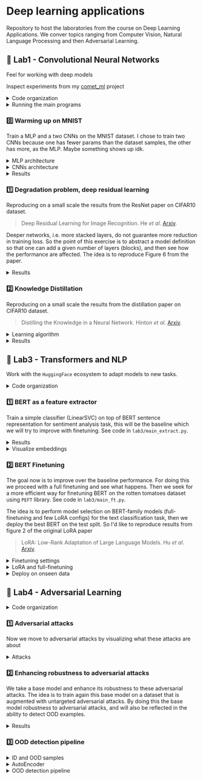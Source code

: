 # Deep learning applications

Repository to host the laboratories from the course on Deep Learning Applications. We conver topics ranging from Computer Vision, Natural Language Processing and then Adversarial Learning.


## :test_tube: Lab1 - Convolutional Neural Networks

Feel for working with deep models

Inspect experiments from my [comet_ml](https://www.comet.com/david-inf/deep-learning-applications) project

<details>
<summary>Code organization</summary>

```bash
pip install -r lab1.txt
```

- `ckpts/` folder that will be automatically created for storing model checkpoints, this uses `torch.save()`
- `configs/` folder that will be automatically created for storing `yaml` configurations files for each experiment
  - `generate_configs.py` automatically generate a configuration file from a given params dict
  - Each model configuration will be stored in `configs/model/`
- `models/` module with MLPs (`mlp.py`) and CNNs (`cnn.py` `resnet.py` `wideresnet.py`) definitions
- `plots/` for results
- `utils/` module with utilities (`misc.py` and `train.py`)
- `cmd_args.py` arguments for main programs
- `mydata.py` wrappers for MNIST and CIFAR10 datasets, augmentations are available too
- `train.py` `distill.py` training utilities for standard training and knowledge distillation training
- Main programs:
  - `main_train.py` main script for training a single model, see `python lab1/main_train.py --help`
  - `main_distill.py` main script for distilling knowledge, see `python lab1/main_distill.py --help`

</details>

<details>
<summary>Running the main programs</summary>

Before running check always if the configuration file is correct (as for the device).

```bash
python lab1/main_train.py --config lab1/configs/CNN/MediumCNN.yaml --view
```

```bash
python lab1/main_train.py --config lab1/configs/CNN/MediumCNN.yaml
```

```bash
001: 100%|█████████████████████████| 391/391 [00:30<00:00, 12.92batch/s, train_acc=0.342, train_loss=1.73, val_acc=0.379, val_loss=1.78]
002: 100%|█████████████████████████| 391/391 [00:37<00:00, 10.32batch/s, train_acc=0.5, train_loss=1.37, val_acc=0.535, val_loss=1.28]
003: 100%|█████████████████████████| 391/391 [00:39<00:00,  9.91batch/s, train_acc=0.586, train_loss=1.15, val_acc=0.597, val_loss=1.16]
```

```bash
python lab1/main_distil.py --config lab1/configs/Distil/DistilCNN_RN32.yaml
```

```bash
001: 100%|████████████████████████| 391/391 [00:13<00:00, 28.11batch/s, train_acc=0.326, train_loss=2.32, val_acc=0.413, val_loss=1.62]
002: 100%|████████████████████████| 391/391 [00:12<00:00, 31.35batch/s, train_acc=0.472, train_loss=1.74, val_acc=0.497, val_loss=1.49]
003: 100%|████████████████████████| 391/391 [00:12<00:00, 31.09batch/s, train_acc=0.537, train_loss=1.48, val_acc=0.55, val_loss=1.27]
```

</details>


### :zero: Warming up on MNIST

Train a MLP and a two CNNs on the MNIST dataset. I chose to train two CNNs because one has fewer params than the dataset samples, the other has more, as the MLP. Maybe something shows up idk.

<details>
<summary>MLP architecture</summary>

The simplest version in which you give as argument a list with hidden unit sizes `layer_sizes=[512, 512, 512]` like in this example. On top of this another linear layer that ends with the number of classes.

```python
layers = []
layers.append(nn.Linear(input_size, layer_sizes[0]))
layers.append(nn.ReLU(inplace=True))
for i in range(len(layer_sizes) - 1):
    layers.append(nn.Linear(layer_sizes[i], layer_sizes[i + 1]))
    layers.append(nn.ReLU(inplace=True))
self.mlp = nn.Sequential(*layers)

self.classifier = nn.Linear(layer_sizes[-1], num_classes)
```

- `python lab1/main_train.py --config lab1/configs/MLP/MLP_mnist.yaml --view`

</details>

<details>
<summary>CNNs architecture</summary>

This architecture follows the concept of the ResNet in which we have "macro-layers" each one with a variable number of blocks.

- `input_adapter`: conv + batchnorm + relu that exits with `num_filters`
- `blocks`: fixed number of layers with variable `BasicBlock` blocks
  - Each `BasicBlock` contains two modules of conv + batchnorm + relu
  - Each layer contains $n$ `BasicBlock`, in the default version $n=1$ (this is specified via the `num_blocks` argument)
  - Optional skip connection in each block by setting `skip=True` (for residual learning comparison)
- `avgpool`: ends with a `(num_filters*2) x 1 x 1` feature map
- `classifier`: classification head

Here we use 2 macro-layers, resulting in `2*2*n+2` total layers.

- `python lab1/main_train.py --config lab1/configs/CNN/CNN1.yaml --view` where `num_blocks=2` and `num_filters=32`
- `python lab1/main_train.py --config lab1/configs/CNN/CNN2.yaml --view` where `num_blocks=2` and `num_filters=64`

</details>

<details>
<summary>Results</summary>

Model  | #params
------ | -----
`MLP`  | 0.93M
`CNN1` | 0.17M
`CNN2` | 0.68M

<p align="middle">
  <img src="lab1/plots/mnist_warmup.svg" alt="Warming up on MNIST" width="60%">
</p>

</details>


### :one: Degradation problem, deep residual learning

Reproducing on a small scale the results from the ResNet paper on CIFAR10 dataset.

> Deep Residual Learning for Image Recognition. He *et al*. [Arxiv](https://arxiv.org/abs/1512.03385).

Deeper networks, i.e. more stacked layers, do not guarantee more reduction in training loss. So the point of this exercise is to abstract a model definition so that one can add a given number of layers (blocks), and then see how the performance are affected. The idea is to reproduce Figure 6 from the paper.

<details>
<summary>Results</summary>

| Model           | `num_blocks` | `num_filters` | #params | Layers | val_acc |
| --------------- | ------------ | ------------- | ------- | ------ | ------- |
| `SmallCNN`      | 1            | 16            | 0.02M   | 6      | 0.7091  |
| `SmallCNNskip`  | 1            | 16            | 0.02M   | 6      | 0.6891  |
| `MediumCNN`     | 5            | 16            | 0.11M   | 22     | 0.7418  |
| `MediumCNNskip` | 5            | 16            | 0.11M   | 22     | 0.7975  |
| `LargeCNN`      | 7            | 16            | 0.16M   | 30     | 0.6916  |
| `LargeCNNskip`  | 7            | 16            | 0.16M   | 30     | 0.8034  |

<p align="middle">
  <img src="lab1/plots/deg_prob.svg" alt="learning" width="60%">
</p>

When adding further layers we see that "adding more layers reduces loss" holds no more. Skip connections, residual learning, solve the problem. Validation accuracy provides evidence as well, i.e. skip connections solve the degradation problem.

</details>


### :two: Knowledge Distillation

Reproducing on a small scale the results from the distillation paper on CIFAR10 dataset.

> Distilling the Knowledge in a Neural Network. Hinton *et al*. [Arxiv](https://arxiv.org/abs/1503.02531).

<details>
<summary>Learning algorithm</summary>

For a given $x$ the frozen teacher and the trainable students both produce logits, the idea is to align the
student's output with the teacher's one.

Loss:
- Soft targets loss $\mathcal{L}_1$: `KLDivLoss(log_target=True, reduction="batchmean")(soft_prob, soft_targets)`
- Hard targets loss $\mathcal{L}_2$: `CrossEntropyLoss()(student_logits, labels)`
- Final loss: $\mathcal{L}=w_1\mathcal{L}_1+w_2\mathcal{L}_2$ with $w_1\gg w_2$ which important to ensure that the knowledge distillation training outperforms that standard training

As the teacher model we use the actual `ResNet` architecture with 3 blocks of `BasicBlock` blocks resulting in
$3n+2$ total layers. Also the same algorithm is applied to the `WideResNet` model (same architecture with pre-activation `BasicBlock`).

- `python lab1/main_train.py --config lab1/configs/ResNet/ResNet32.yaml --view`
- `python lab1/main_train.py --config lab1/configs/WideResNet/WideResNet14-2.yaml --view`

</details>

<details>
<summary>Results</summary>

We define another CNN, named BaseCNN, with skip connections and to have more #params than dataset samples. Here we'd like to compare BaseCNN with standard training and knowledge distillation training. We compare also the two teachers (also warly stopping was applied).

| Name                 | `num_blocks` | `num_filters` | `widen_factor` | #params | Layers | val_acc |
| -------------------- | ------------ | ------------- | -------------- | ------- | ------ | ------- |
| `ResNet32`           | 5            | 16            | 1              | 0.47M   | 32     | 0.8420  |
| `WideResNet14-2`     | 2            | 16            | 2              | 0.69M   | 14     | 0.8500  |
| `BaseCNN`            | 1            | 32            | 1              | 0.08M   | 6      | 0.7690  |
| `DistilCNN_RN32`     | 1            | 32            | 1              | 0.08M   | 6      | 0.7116  |
| `DistilCNN_WRN14-2`  | 1            | 32            | 1              | 0.08M   | 6      | 0.8007  |

<p align="middle">
  <img src="lab1/plots/rn_wrn.svg" alt="WRN vs RN", width="45%">
  &nbsp;
  <img src="lab1/plots/distil.svg" alt="learning" width="45%">
</p>

The distilled model is able to achieve a higher train accuracy earlier. Mostly similar performance on the validation set, however the distilled model stays on top of the base one. The small model trained with distillation has better performance than the same trained in the classical way! And WideResNet outperforms ResNet on both comparisons.

</details>



## :test_tube: Lab3 - Transformers and NLP

Work with the `HuggingFace` ecosystem to adapt models to new tasks.

<details>
<summary>Code organization</summary>

```bash
python install -r lab3.txt
```

- `ckpts/` model checkpoints using `.save_pretrained()` method
- `configs/` configuration files automatically generated using `generate_configs.py` program
- `models/` wrappers for BERT-family models
- `results/` plotted stuffs
- `utils/` module with various utilities inside `misc.py` and `train.py`
- `cmd_args.py` main programs' arguments
- `load_and_eval.py` load the validation or testsplits  and perform inference with a given model checkpoint (you must train first)
- `main_extract.py` main program for obtaining baseline results with a given pretrained extractor, i.e. a BERT-family model from the local `models` module
- `main_ft.py` core of this lab that is the main program for finetuning a pretrained BERT-family model given a configuration file
- `mydata.py` utilities for preprocessing and loading the `rotten_tomatoes` dataset from HuggingFace
- `train.py` train loop

Try `python lab3/main_extract.py --help` and `python lab3/main_ft.py --help`. You'll see that for `main_ft.py` there's the `--view` argument available, that allows to inspect a model given its configuration file via the `--config` argument.

</details>


### :one: BERT as a feature extractor

Train a simple classifier (LinearSVC) on top of BERT sentence representation for sentiment analysis task, this will be the baseline which we will try to improve with finetuning. See code in `lab3/main_extract.py`.


<details>
<summary>Results</summary>

We use the rotten tomatoes dataset with train-val-test splits, hence we use the BERT-family models as feature extractors, then we train a LinearSVC classifier on top of the representation. We compare DistilBERT (`[CLS]` token and mean pooling) and SentenceBERT (two models) extractors.

```bash
chmod +x ./lab3/baseline.sh
./lab3/baseline.sh
```

The `--extract` argument is needed for saving the features locally, this makes possible to train different classifiers on top of those features.

| Extractor for LinearSVC                   | size  | `train_acc` | `val_acc` |
| ----------------------------------------  | ----- | ----------- | --------- |
| `distilbert-base-uncased` (`[CLS]` token) | 67M   | 0.849       | 0.822     |
| `distilbert-base-uncased` (mean pooling)  | 67M   | 0.846       | 0.810     |
| `sentence-transformers/all-MiniLM-L6-v2`  | 22.7M | 0.791       | 0.767     |
| `sentence-transformers/all-mpnet-base-v2` | 109M  | 0.879       | 0.855     |

Being SBERT more suitable than DistilBERT for producing sentence embeddings, as we expected the classifier on top of SBERT has better performance.

</details>


<details>
<summary>Visualize embeddings</summary>

Here we load the features extracted before and visualize them in a 2D space using the UMAP method, see `view_embeds()` function from `lab3/main_extract.py`.-

```bash
python lab3/main_extract.py --extractor distilbert --method cls  --view
python lab3/main_extract.py --extractor sbert --method mpnet --view
```

<p align="middle">
  <img src="lab3/results/distilbert_embeds.svg" alt="Pretrained DistilBERT embeddings" width="45%">
  &nbsp;
  <img src="lab3/results/sbert_embeds.svg" alt="Best pretrained SentenceBERT embeddings" width="45%">
</p>

Here we see the expressive power of SBERT against DistilBERT :)

</details>


### :two: BERT Finetuning

The goal now is to improve over the baseline performance. For doing this we proceed with a full finetuning and see what happens. Then we seek for a more efficient way for finetuning BERT on the rotten tomatoes dataset using `PEFT` library. See code in `lab3/main_ft.py`.

The idea is to perform model selection on BERT-family models (full-finetuning and few LoRA configs) for the text classification task, then we deploy the best BERT on the test split. So I'd like to reproduce results from figure 2 of the original LoRA paper

> LoRA: Low-Rank Adaptation of Large Language Models. Hu *et al*. [Arxiv](https://arxiv.org/abs/2106.09685).

<details>
<summary>Finetuning settings</summary>

So we compare the full-finetuning and few LoRA configurations, for defining these configurations we use the following matrix, since the two questions are (i) do we need to update all the parameters? (ii) how expressive should the updates be?

| params/rank | 8            | 16            |
| ----------- | ------------ | ------------- |
| **q**       | `lora_q8`    | `lora_q16`    |
| **qv**      | `lora_qv8`   | `lora_qv16`   |
| **qkvo**    | `lora_qkvo8` | `lora_qkvo16` |

```bash
chmod +x ./lab3/finetuning.sh
./lab3/finetuning.sh
```

| Model                    | #params (log10) | val_acc |
| ------------------------ | --------------- | ------- |
| `distilbert_full`        | 7.83            | 0.860   |
| `distilbert_lora_q8`     | 5.82            | 0.853   |
| `distilbert_lora_q16`    | 5.87            | 0.853   |
| `distilbert_lora_qv8`    | 5.87            | 0.839   |
| `distilbert_lora_qv16`   | 5.95            | 0.845   |
| `distilbert_lora_qkvo8`  | 5.95            | 0.848   |
| `distilbert_lora_qkvo16` | 6.07            | 0.850   |

Being the full-finetuning not that much expensive to train, this will be the final model to deploy on unseen data.

</details>


<details>
<summary>LoRA and full-finetuning</summary>

Efficient way for finetuning BERT on rotten tomatoes dataset using `PEFT` library

<p align="middle">
  <img src="lab3/results/lora.svg" alt="LoRA against full-finetuning" width="50%">
</p>

</details>


<details>
<summary>Deploy on onseen data</summary>

Obviously the full-finetuned DistilBERT has the better performance, and since the finetuning isn't that much expensive yet, `distilbert_full` will be deployed on unseed data from rotten tomatoes dataset, i.e. the test split.

```bash
python lab3/load_and_eval.py --split test --config lab3/configs/distilbert_full.yaml
```

This results in an accuracy value of `0.841`.

</details>


## :test_tube: Lab4 - Adversarial Learning

<details>
<summary>Code organization</summary>

```bash
pip install -r lab1.txt
```

Inside the `lab4/` folder there are the following programs

- `ckpts/`
- `models/` with `autoencoder.py`
- `plots/`
  - Results from OOD detection on CIFAR100 subsets (aquatic mammals and people) and FakeData
- `utils/` various utilities
- `main_detection.py` main program for launching the OOD detection pipeline on the given dataset from `lab4/mydata.py`
- `mydata.py` various datasets for OOD detection
- `train.py` main program for training the AutoEncoder on CIFAR10 dataset

</details>


### :one: Adversarial attacks

Now we move to adversarial attacks by visualizing what these attacks are about

<details>
<summary>Attacks</summary>

Run the shell script that contains commands for running an untargeted and targeted attacks

```bash
python lab4/main_robust.py --config lab4/ckpts/cnn_robust.yaml
```

<table>
  <caption>Targeted and untarged attacks
  <tr>
    <td><img src="lab4/plots/adversarial/untargeted.svg"></td>
    <td><img src="lab4/plots/adversarial/targeted.svg"></td>
  </tr>
</table>

</details>


### :two: Enhancing robustness to adversarial attacks

We take a base model and enhance its robustness to these adversarial attacks. The idea is to train again this base model on a dataset that is augmented with untargeted adversarial attacks. By doing this the base model robustness to adversarial attacks, and will also be reflected in the ability to detect OOD examples.

<details>
<summary>Results</summary>

```bash
python lab4/main_robust.py --config lab4/ckpts/cnn_robust.yaml
```

This script runs the full pipeline that comprises the adversarial training to obtain the model `RobustCNN` then the OOD detection pipeline. The results are already displayed in the OOD detection pipeline.

</details>


### :three: OOD detection pipeline

<details>
<summary>ID and OOD samples</summary>

We choose as in-distribution (ID) dataset CIFAR10 (10000 samples from test split), and few out-of-distribution (OOD) datasets
- **aquatic mammals** subset from CIFAR100 (2500 samples from train split) `python lab4/mydata --ood aquatic`
- **people** subset from CIFAR100 `python lab4/mydata --ood people`
- **noise** generate from FakeData dataset `python lab4/mydata --ood noise`

<table>
  <caption>CIFAR10, CIFAR100 (aquatic mammals), CIFAR100 (people), and FakeData
  <tr>
    <td><img src="lab4/plots/id_imgs.png" alt="ID samples" width="100%"></td>
    <td><img src="lab4/plots/aquatic/ood_imgs.png" alt="OOD samples" width="100%"></td>
    <td><img src="lab4/plots/people/ood_imgs.png" alt="OOD samples" width="100%"></td>
    <td><img src="lab4/plots/noise/ood_imgs.png" alt="OOD samples" width="100%"></td>
  </tr>
</table>

</details>

<details>
<summary>AutoEncoder</summary>

```bash
python lab4/train_ae.py --config lab4/ckpts/autoencoder.yaml
```

This autoencoder is trained to reconstruct ID samples, so when passing an OOD sample, the MSE computes like a distance from its ID version, hence higher the MSE, higher the chance of being OOD - this will be the metric for detecting OOD samples.

The AE outputs with a sigmoid, so images needs to be in [0,1] already, as done in the `lab1/` exercises.

</details>

<details>
<summary>OOD detection pipeline</summary>

OOD detection pipeline for all the OOD datasets chosen, see `python lab4/main_detection.py --help`, plot data with `python lab4/mydata.py`. Do this by changing the code in `lab4/mydata.py` default: FakeData since is the only one dataset in which the AutoEncoder seems to work well. I would say that the method doesn't work on the two CIFAR100 subsets since CIFAR10 is a subset as well, and the distribution might be the same regardless of being different classes.

```bash
chmod +x ./lab4/detection_pipeline.sh
./lab4/detection_pipeline.sh
```

<table>
  <caption>Performance on CIFAR100 aquatic mammals subset</caption>
  <tr>
    <!-- <td><img src="lab4/plots/aquatic/scores_max_logit_LargeCNNskip.svg" alt="Scores from CNN using max_logit", width="100%"></td> -->
    <td><img src="lab4/plots/aquatic/scores_max_softmax_LargeCNNskip.svg" alt="Scores from CNN using max_softmax", width="100%"></td>
    <td><img src="lab4/plots/aquatic/scores_mse_AutoEncoder.svg" alt="Scores from CNN using max_logit", width="100%"></td>
    <!-- <td><img src="lab4/plots/aquatic/scores_max_logit_RLargeCNNskip.svg" alt="Scores from robust CNN using max_logit", width="100%"></td> -->
    <td><img src="lab4/plots/aquatic/scores_max_softmax_RLargeCNNskip.svg" alt="Scores from robust CNN using max_softmax", width="100%"></td>
  </tr>
  <tr>
    <!-- <td><img src="lab4/plots/aquatic/roc_pr_max_logit_LargeCNNskip.svg" alt="ROC and PR curves", width="100%"></td> -->
    <td><img src="lab4/plots/aquatic/roc_pr_max_softmax_LargeCNNskip.svg" alt="ROC and PR curves", width="100%"></td>
    <td><img src="lab4/plots/aquatic/roc_pr_mse_AutoEncoder.svg" alt="ROC and PR curves", width="100%"></td>
    <!-- <td><img src="lab4/plots/aquatic/roc_pr_max_logit_RLargeCNNskip.svg" alt="Scores from robust CNN using max_logit", width="100%"></td> -->
    <td><img src="lab4/plots/aquatic/roc_pr_max_softmax_RLargeCNNskip.svg" alt="Scores from robust CNN using max_softmax", width="100%"></td>
  </tr>
</table>

<table>
  <caption>Performance on CIFAR100 people subset</caption>
  <tr>
    <!-- <td><img src="lab4/plots/people/scores_max_logit_LargeCNNskip.svg" alt="Scores from CNN using max_logit", width="100%"></td> -->
    <td><img src="lab4/plots/people/scores_max_softmax_LargeCNNskip.svg" alt="Scores from CNN using max_softmax", width="100%"></td>
    <td><img src="lab4/plots/people/scores_mse_AutoEncoder.svg" alt="Scores from CNN using max_logit", width="100%"></td>
    <!-- <td><img src="lab4/plots/people/scores_max_logit_RLargeCNNskip.svg" alt="Scores from robust CNN using max_logit", width="100%"></td> -->
    <td><img src="lab4/plots/people/scores_max_softmax_RLargeCNNskip.svg" alt="Scores from robust CNN using max_softmax", width="100%"></td>
  </tr>
  <tr>
    <!-- <td><img src="lab4/plots/people/roc_pr_max_logit_LargeCNNskip.svg" alt="ROC and PR curves", width="100%"></td> -->
    <td><img src="lab4/plots/people/roc_pr_max_softmax_LargeCNNskip.svg" alt="ROC and PR curves", width="100%"></td>
    <td><img src="lab4/plots/people/roc_pr_mse_AutoEncoder.svg" alt="ROC and PR curves", width="100%"></td>
    <!-- <td><img src="lab4/plots/people/roc_pr_max_logit_RLargeCNNskip.svg" alt="Scores from robust CNN using max_logit", width="100%"></td> -->
    <td><img src="lab4/plots/people/roc_pr_max_softmax_RLargeCNNskip.svg" alt="Scores from robust CNN using max_softmax", width="100%"></td>
  </tr>
</table>

<table>
  <caption>Performance on FakeData</caption>
  <tr>
    <!-- <td><img src="lab4/plots/noise/scores_max_logit_LargeCNNskip.svg" alt="Scores from CNN using max_logit", width="100%"></td> -->
    <td><img src="lab4/plots/noise/scores_max_softmax_LargeCNNskip.svg" alt="Scores from CNN using max_softmax", width="100%"></td>
    <td><img src="lab4/plots/noise/scores_mse_AutoEncoder.svg" alt="Scores from CNN using max_logit", width="100%"></td>
    <!-- <td><img src="lab4/plots/noise/scores_max_logit_RLargeCNNskip.svg" alt="Scores from robust CNN using max_logit", width="100%"></td> -->
    <td><img src="lab4/plots/noise/scores_max_softmax_RLargeCNNskip.svg" alt="Scores from robust CNN using max_softmax", width="100%"></td>
  </tr>
  <tr>
    <!-- <td><img src="lab4/plots/noise/roc_pr_max_logit_LargeCNNskip.svg" alt="ROC and PR curves", width="100%"></td> -->
    <td><img src="lab4/plots/noise/roc_pr_max_softmax_LargeCNNskip.svg" alt="ROC and PR curves", width="100%"></td>
    <td><img src="lab4/plots/noise/roc_pr_mse_AutoEncoder.svg" alt="ROC and PR curves", width="100%"></td>
    <!-- <td><img src="lab4/plots/noise/roc_pr_max_logit_RLargeCNNskip.svg" alt="Scores from robust CNN using max_logit", width="100%"></td> -->
    <td><img src="lab4/plots/noise/roc_pr_max_softmax_RLargeCNNskip.svg" alt="Scores from robust CNN using max_softmax", width="100%"></td>
  </tr>
</table>

On the `lab4/plots/` folder you can find also the plots with the `max_logit` score that are not displayed here, since the `max_softmax` performs slightly better.

</details>
